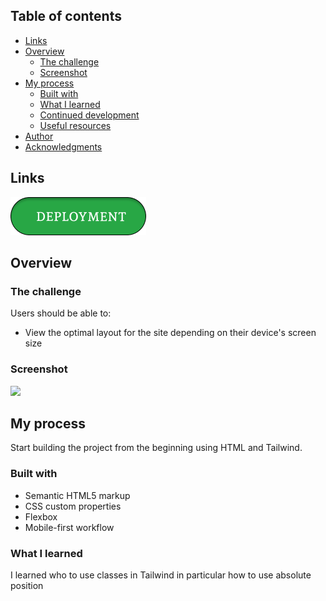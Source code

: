 ## Table of contents

  - [Links](#links)
- [Overview](#overview)
  - [The challenge](#the-challenge)
  - [Screenshot](#screenshot)
- [My process](#my-process)
  - [Built with](#built-with)
  - [What I learned](#what-i-learned)
  - [Continued development](#continued-development)
  - [Useful resources](#useful-resources)
- [Author](#author)
- [Acknowledgments](#acknowledgments)

## Links
[![DEPLOYMENT](https://github.com/Miron-Silviu/Guess-my-Number/blob/main/images/Frame%201.png)](https://miron-silviu.github.io/data-storage-component/)

## Overview

### The challenge

Users should be able to:

- View the optimal layout for the site depending on their device's screen size

### Screenshot

![](<![image](image.png)>)


## My process

Start building the project from the beginning using HTML and Tailwind.

### Built with

- Semantic HTML5 markup
- CSS custom properties
- Flexbox
- Mobile-first workflow

### What I learned

I learned who to use classes in Tailwind in particular how to use absolute position
